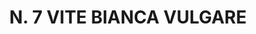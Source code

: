 ---
title: "N. 7 VITE BIANCA VULGARE"
plant-name: "N. 7"
plant-number: "007"
plant-xml: "/assets/xml/plant007.xml"
plant-img1: "/assets/img/plant007_verso.jpg"
plant-img2: "/assets/img/plant007.jpg"
plant-title: "N. 7 VITE BIANCA VULGARE"
plant-taxon-link: "http://www.worldfloraonline.org/taxon/wfo-0000609903"
plant-taxon-content: "[Clematis Flammula L.]"
layout: single-xml
---
